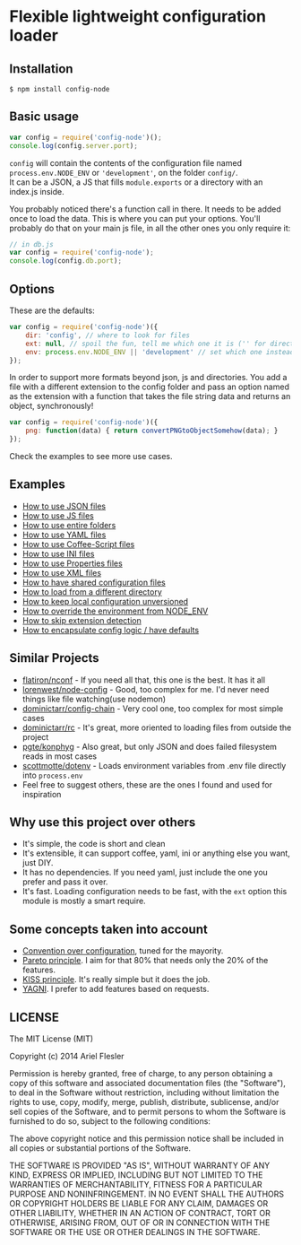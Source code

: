 # Flexible lightweight configuration loader

## Installation

	$ npm install config-node

## Basic usage

```js
var config = require('config-node')();
console.log(config.server.port);
```

`config` will contain the contents of the configuration file named `process.env.NODE_ENV` or `'development'`, on the folder `config/`.<br />
It can be a JSON, a JS that fills `module.exports` or a directory with an index.js inside.

You probably noticed there's a function call in there. It needs to be added once to load the data. This is where you can put your options.
You'll probably do that on your main js file, in all the other ones you only require it:

```js
// in db.js
var config = require('config-node');
console.log(config.db.port);
```

## Options

These are the defaults:

```js
var config = require('config-node')({
	dir: 'config', // where to look for files 
	ext: null, // spoil the fun, tell me which one it is ('' for directory). Improves performance.
	env: process.env.NODE_ENV || 'development' // set which one instead of smart defaults
});
```

In order to support more formats beyond json, js and directories. You add a file with a different extension to the config folder
and pass an option named as the extension with a function that takes the file string data and returns an object, synchronously!

```js
var config = require('config-node')({
	png: function(data) { return convertPNGtoObjectSomehow(data); }
});
```

Check the examples to see more use cases.

## Examples

- [How to use JSON files](examples/json)
- [How to use JS files](examples/js)
- [How to use entire folders](examples/folder)
- [How to use YAML files](examples/yaml)
- [How to use Coffee-Script files](examples/coffee)
- [How to use INI files](examples/ini)
- [How to use Properties files](examples/properties)
- [How to use XML files](examples/xml)
- [How to have shared configuration files](examples/shared)
- [How to load from a different directory](examples/custom-dir)
- [How to keep local configuration unversioned](examples/unversioned)
- [How to override the environment from NODE_ENV](examples/environment)
- [How to skip extension detection](examples/extension)
- [How to encapsulate config logic / have defaults](examples/encapsulate)

## Similar Projects

- [flatiron/nconf](https://github.com/flatiron/nconf) - If you need all that, this one is the best. It has it all
- [lorenwest/node-config](https://github.com/lorenwest/node-config) - Good, too complex for me. I'd never need things like file watching(use nodemon)
- [dominictarr/config-chain](https://github.com/dominictarr/config-chain) - Very cool one, too complex for most simple cases
- [dominictarr/rc](https://github.com/dominictarr/rc) - It's great, more oriented to loading files from outside the project
- [pgte/konphyg](https://github.com/pgte/konphyg) - Also great, but only JSON and does failed filesystem reads in most cases
- [scottmotte/dotenv](https://github.com/scottmotte/dotenv) - Loads environment variables from .env file directly into `process.env`
- Feel free to suggest others, these are the ones I found and used for inspiration

## Why use this project over others

- It's simple, the code is short and clean
- It's extensible, it can support coffee, yaml, ini or anything else you want, just DIY.
- It has no dependencies. If you need yaml, just include the one you prefer and pass it over.
- It's fast. Loading configuration needs to be fast, with the `ext` option this module is mostly a smart require.

## Some concepts taken into account

- [Convention over configuration](http://en.wikipedia.org/wiki/Convention_over_configuration), tuned for the mayority.
- [Pareto principle](http://en.wikipedia.org/wiki/Pareto_principle). I aim for that 80% that needs only the 20% of the features.
- [KISS principle](http://en.wikipedia.org/wiki/KISS_principle). It's really simple but it does the job.
- [YAGNI](http://en.wikipedia.org/wiki/YAGNI). I prefer to add features based on requests.

## LICENSE

The MIT License (MIT)

Copyright (c) 2014 Ariel Flesler

Permission is hereby granted, free of charge, to any person obtaining a copy
of this software and associated documentation files (the "Software"), to deal
in the Software without restriction, including without limitation the rights
to use, copy, modify, merge, publish, distribute, sublicense, and/or sell
copies of the Software, and to permit persons to whom the Software is
furnished to do so, subject to the following conditions:

The above copyright notice and this permission notice shall be included in all
copies or substantial portions of the Software.

THE SOFTWARE IS PROVIDED "AS IS", WITHOUT WARRANTY OF ANY KIND, EXPRESS OR
IMPLIED, INCLUDING BUT NOT LIMITED TO THE WARRANTIES OF MERCHANTABILITY,
FITNESS FOR A PARTICULAR PURPOSE AND NONINFRINGEMENT. IN NO EVENT SHALL THE
AUTHORS OR COPYRIGHT HOLDERS BE LIABLE FOR ANY CLAIM, DAMAGES OR OTHER
LIABILITY, WHETHER IN AN ACTION OF CONTRACT, TORT OR OTHERWISE, ARISING FROM,
OUT OF OR IN CONNECTION WITH THE SOFTWARE OR THE USE OR OTHER DEALINGS IN THE
SOFTWARE.
